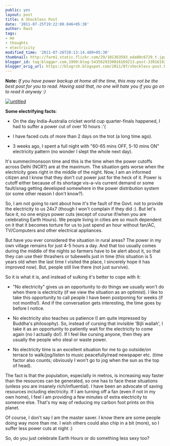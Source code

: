 ```yaml
---
public: yes
layout: post
title: A Shockless Post
date: '2011-07-25T19:22:00.046+05:30'
author: RavS
tags:
- me
- thoughts
- electricity
modified_time: '2011-07-26T20:13:14.489+05:30'
thumbnail: http://farm1.static.flickr.com/29/101363593_eda80c6729_t.jpg
blogger_id: tag:blogger.com,1999:blog-5435629330016169213.post-3391619254521786249
blogger_orig_url: https://blogrsh.blogspot.com/2011/07/shockless-post.html
---
```


**Note:** _If you have power backup at home all the time, this may not be the best post for you to read. Having said that, no one will hate you if you go on to read it anyway :)_  

  

[![untitled](http://farm1.static.flickr.com/29/101363593_eda80c6729_b.jpg)](http://www.flickr.com/photos/sookie/101363593/ "untitled by 416style, on Flickr")

  

**Some electrifying facts**:

-   On the day India-Australia cricket world cup quarter-finals happened, I had to suffer a power cut of over 10 hours :'(
    
-   I have faced cuts of more than 2 days on the trot (a long time ago).
    
-   3 weeks ago, I spent a full night with "60-65 mins OFF, 5-10 mins ON" electricity pattern (no wonder I slept the whole next day).
    

  
It's summer/monsoon time and this is the time when the power cutoffs across Delhi (NCR?) are at the maximum. The situation gets worse when the electricity goes right in the middle of the night. Now, I am an informed citizen and I know that they don't cut power just for the heck of it. Power is cutoff either because of its shortage vis-a-vis current demand or some fault/snag getting developed somewhere in the power distribution system (or some other reason I don't know?).

  

So, I am not going to rant about how it's the fault of the Govt. not to provide the electricity to us 24x7 (though I won't complain if they did :). But let's face it, no one enjoys power cuts (except of course if/when you are celebrating Earth Hours). We people living in cities are so much dependent on it that it becomes torture for us to just spend an hour without fan/AC, TV/Computers and other electrical appliances. 

  

But have you ever considered the situation in rural areas? The power in my own village remains for just 4-5 hours a day. And that too usually comes during the middle of the nights so farmers have to be alert about it, so that they can use their thrashers or tubewells just in time (this situation is 5 years old when the last time I visited the place, I sincerely hope it has improved now). But, people still live there (not just survive).

  

So it is what it is, and instead of sulking it's better to cope with it:

-   "No electricity" gives us an opportunity to do things we usually won't do when there is electricity (if we view the situation as an optimist). I like to take this opportunity to call people I have been postponing for weeks (if not months!). And if the conversation gets interesting, the time goes by before I notice.
    

-   No electricity also teaches us patience (I am quite impressed by Buddha's philosophy). So, instead of cursing that invisible 'Bijli wallah', I take it as an opportunity to patiently wait for the electricity to come again (no I actually do!). If I feel like cursing anyone, then they are usually the people who steal or waste power.
    

-   No electricity time is an excellent situation for me to go outside/on terrace to walk/jog/listen to music peacefully/read newspaper etc. (time factor also counts; obviously I won't go to jog when the sun as the top of head).
    

The fact is that the population, especially in metros, is increasing way faster than the resources can be generated, so one has to face these situations (unless you are insanely rich/influential). I have been an advocate of saving resources including electricity. If I am turning off a fan (even if not in my own home), I feel I am providing a few minutes of extra electricity to someone else. That's my way of reducing my carbon foot prints on this planet.

  

Of course, I don't say I am the master saver. I know there are some people doing way more than me. I wish others could also chip in a bit (more), so I suffer less power cuts at night :)  
  
So, do you just celebrate Earth Hours or do something less sexy too?